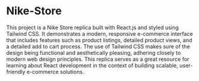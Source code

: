 # Nike-Store
This project is a Nike Store replica built with React.js and styled using Tailwind CSS. It demonstrates a modern, responsive e-commerce interface that includes features such as product listings, detailed product views, and a detailed add to cart process. The use of Tailwind CSS makes sure of the design being functional and aesthetically pleasing, adhering closely to modern web design principles. This replica serves as a great resource for learning about React development in the context of building scalable, user-friendly e-commerce solutions.

